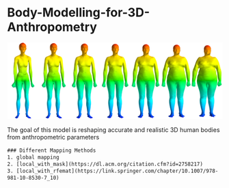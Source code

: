 # Body-Modelling-for-3D-Anthropometry

![creating by deform-based global mapping](https://raw.githubusercontent.com/1900zyh/3D-Human-Body-Shape/master/docs/dg-h.png)


The goal of this model is reshaping accurate and realistic 3D human bodies from anthropometric parameters 
```
### Different Mapping Methods
1. global mapping
2. [local_with_mask](https://dl.acm.org/citation.cfm?id=2758217)
3. [local_with_rfemat](https://link.springer.com/chapter/10.1007/978-981-10-8530-7_10)
